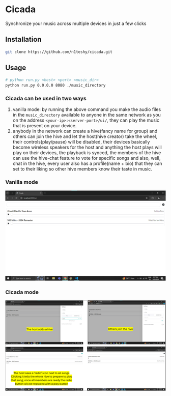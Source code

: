 # Cicada

Synchronize your music across multiple devices in just a few clicks

## Installation

```bash
git clone https://github.com/n1teshy/cicada.git
```

## Usage

```bash
# python run.py <host> <port> <music_dir>
python run.py 0.0.0.0 8080 ./music_directory
```

### Cicada can be used in two ways

1. vanilla mode: by running the above command you make the audio files in the `music_directory` available to anyone in the same network as you on the address `<your-ip>:<server-port>/ui/`, they can play the music that is present on your device.
2. anybody in the network can create a hive(fancy name for group) and others can join the hive and let the host(hive creator) take the wheel, their controls(play/pause) will be disabled, their devices basically become wireless speakers for the host and anything the host plays will play on their devices, the playback is synced, the members of the hive can use the hive-chat feature to vote for specific songs and also, well, chat in the hive, every user also has a profile(name + bio) that they can set to their liking so other hive members know their taste in music.

### Vanilla mode

![Vanilla home page](https://raw.githubusercontent.com/n1teshy/cicada/refs/heads/test/images/vanilla_mode.png)

### Cicada mode

![Cicada mode steps](https://raw.githubusercontent.com/n1teshy/cicada/refs/heads/test/images/cicada_mode.png)
